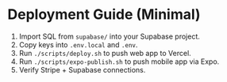 # Deployment Guide (Minimal)

1. Import SQL from `supabase/` into your Supabase project.
2. Copy keys into `.env.local` and `.env`.
3. Run `./scripts/deploy.sh` to push web app to Vercel.
4. Run `./scripts/expo-publish.sh` to push mobile app via Expo.
5. Verify Stripe + Supabase connections.
